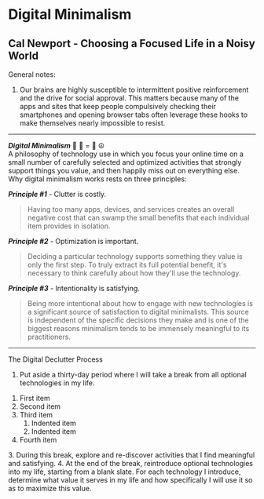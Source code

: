 # Digital Minimalism
## Cal Newport - Choosing a Focused Life in a Noisy World

General notes:
1. Our brains are highly susceptible to intermittent positive reinforcement and the drive for social approval. This matters because many of the apps and sites that keep people compulsively checking their smartphones and opening browser tabs often leverage these hooks to make themselves nearly impossible to resist.

---

***Digital Minimalism*** 📱 🛑 = 🧠 ☮️ <br> 
A philosophy of technology use in which you focus your online time on a small number of carefully selected and optimized activities that strongly support things you value, and then happily miss out on everything else. Why digital minimalism works rests on three principles:

***Principle #1*** - Clutter is costly.
> Having too many apps, devices, and services creates an overall negative cost that can swamp the small benefits that each individual item provides in isolation.

***Principle #2*** - Optimization is important.
> Deciding a particular technology supports something they value is only the first step. To truly extract its full potential benefit, it's necessary to think carefully about how they'll use the technology.

***Principle #3*** - Intentionality is satisfying.
> Being more intentional about how to engage with new technologies is a significant source of satisfaction to digital minimalists. This source is independent of the specific decisions they make and is one of the biggest reasons minimalism tends to be immensely meaningful to its practitioners.

---

The Digital Declutter Process 
1. Put aside a thirty-day period where I will take a break from all optional technologies in my life.
<ol>
  <li>First item</li>
  <li>Second item</li>
  <li>Third item
    <ol>
      <li>Indented item</li>
      <li>Indented item</li>
    </ol>
  </li>
  <li>Fourth item</li>
</ol>
3. During this break, explore and re-discover activities that I find meaningful and satisfying.
4. At the end of the break, reintroduce optional technologies into my life, starting from a blank slate. For each technology I introduce, determine what value it serves in my life and how specifically I will use it so as to maximize this value.

